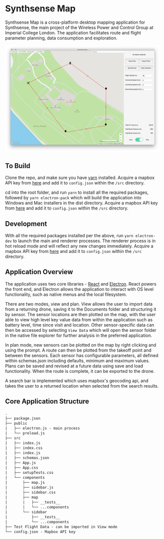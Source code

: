 # Synthsense Map

Synthsense Map is a cross-platform desktop mapping application for Synthsense, the main project of the Wireless Power and Control Group at Imperial College London. The application facilitates route and flight parameter planning, data consumption and exploration.

![Screenshot](mac_screenshot.png)

## To Build

Clone the repo, and make sure you have [yarn](https://yarnpkg.com/getting-started/install) installed. Acquire a mapbox API key from [here](https://docs.mapbox.com/help/how-mapbox-works/access-tokens/) and add it to `config.json` within the `/src` directory.

cd into the root folder, and run `yarn` to install all the required packages, followed by `yarn electron-pack` which will build the application into Windows and Mac installers in the dist directory. Acquire a mapbox API key from [here](https://docs.mapbox.com/help/how-mapbox-works/access-tokens/) and add it to `config.json` within the `/src` directory.

## Development

With all the required packages installed per the above, run `yarn electron-dev` to launch the main and renderer processes. The renderer process is in hot reload mode and will reflect any new changes immediately. Acquire a mapbox API key from [here](https://docs.mapbox.com/help/how-mapbox-works/access-tokens/) and add it to `config.json` within the `/src` directory.
## Application Overview
The application uses two core libraries - [React](https://reactjs.org/) and [Electron](https://www.electronjs.org/). React powers the front end, and Electron allows the application to interact with OS level functionality, such as native menus and the local filesystem.

There are two modes, view and plan. View allows the user to import data from a returning drone, saving it to the Documents folder and structuring it by sensor. The sensor locations are then plotted on the map, with the user able to view high level key value data from within the application such as battery level, time since visit and location. Other sensor-specific data can then be accessed by selecting `View Data` which will open the sensor folder in the native file explorer for further analysis in the preferred application.

In plan mode, new sensors can be plotted on the map by right clicking and using the prompt. A route can then be plotted from the takeoff point and between the sensors. Each sensor has configurable parameters, all defined within schemas.json including defaults, minimum and maximum values. Plans can be saved and revised at a future data using save and load functionality. When the route is complete, it can be exported to the drone.

A search bar is implemented which uses mapbox's geocoding api, and takes the user to a returned location when selected from the search results.

## Core Application Structure

```text
.
├── package.json
├── public
|   ├── electron.js - main process
|   └── preload.js
├── src
|   ├── index.js
|   ├── index.css
|   ├── index.js
|   ├── schemas.json
|   ├── App.js
|   ├── App.css
|   ├── setupTests.css
|   └── components
|       ├── map.js
|       ├── sidebar.js
|       ├── sidebar.css
|       ├── map
|       |   ├── __tests__
|       |   └── ...components
|       └── sidebar
|           ├── __tests__
|           └── ...components
├── Test Flight Data - can be imported in View mode
└── config.json - Mapbox API key
```